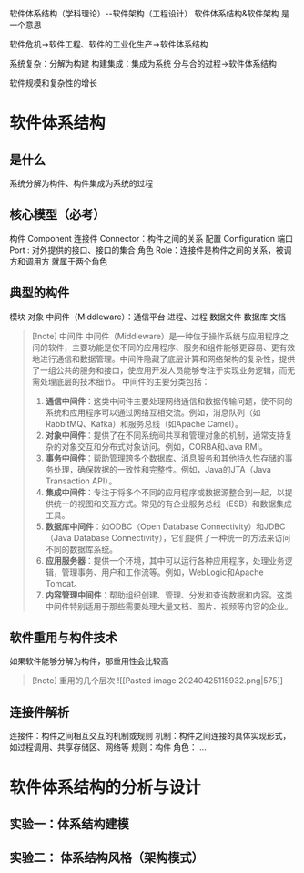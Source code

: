 软件体系结构（学科理论）--软件架构（工程设计）
软件体系结构&软件架构 是一个意思

软件危机->软件工程、软件的工业化生产->软件体系结构

系统复杂：分解为构建
构建集成：集成为系统
分与合的过程->软件体系结构

软件规模和复杂性的增长

# 软件体系结构
## 是什么
系统分解为构件、构件集成为系统的过程

## 核心模型（必考）
构件 Component
连接件 Connector：构件之间的关系
配置 Configuration
端口 Port : 对外提供的接口、接口的集合
角色 Role：连接件是构件之间的关系，被调方和调用方 就属于两个角色

## 典型的构件
模块
对象
中间件（Middleware）：通信平台
进程、过程
数据文件
数据库
文档

>[!note] 中间件
>中间件（Middleware）是一种位于操作系统与应用程序之间的软件，主要功能是使不同的应用程序、服务和组件能够更容易、更有效地进行通信和数据管理。中间件隐藏了底层计算和网络架构的复杂性，提供了一组公共的服务和接口，使应用开发人员能够专注于实现业务逻辑，而无需处理底层的技术细节。
中间件的主要分类包括：
>1. **通信中间件**：这类中间件主要处理网络通信和数据传输问题，使不同的系统和应用程序可以通过网络互相交流。例如，消息队列（如RabbitMQ、Kafka）和服务总线（如Apache Camel）。
>2. **对象中间件**：提供了在不同系统间共享和管理对象的机制，通常支持复杂的对象交互和分布式对象访问。例如，CORBA和Java RMI。
>3. **事务中间件**：帮助管理跨多个数据库、消息服务和其他持久性存储的事务处理，确保数据的一致性和完整性。例如，Java的JTA（Java Transaction API）。
>4. **集成中间件**：专注于将多个不同的应用程序或数据源整合到一起，以提供统一的视图和交互方式。常见的有企业服务总线（ESB）和数据集成工具。
>5. **数据库中间件**：如ODBC（Open Database Connectivity）和JDBC（Java Database Connectivity），它们提供了一种统一的方法来访问不同的数据库系统。
>6. **应用服务器**：提供一个环境，其中可以运行各种应用程序，处理业务逻辑，管理事务、用户和工作流等。例如，WebLogic和Apache Tomcat。
>7. **内容管理中间件**：帮助组织创建、管理、分发和查询数据和内容。这类中间件特别适用于那些需要处理大量文档、图片、视频等内容的企业。


## 软件重用与构件技术
如果软件能够分解为构件，那重用性会比较高


>[!note] 重用的几个层次
>![[Pasted image 20240425115932.png|575]]

## 连接件解析
连接件：构件之间相互交互的机制或规则
机制：构件之间连接的具体实现形式，如过程调用、共享存储区、网络等
规则：构件
角色：
...

# 软件体系结构的分析与设计

## 实验一：体系结构建模


## 实验二： 体系结构风格（架构模式） 